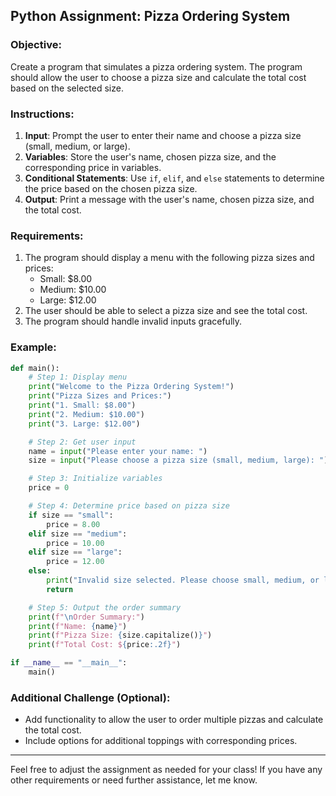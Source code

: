 ## Python Assignment: Pizza Ordering System

### Objective:
Create a program that simulates a pizza ordering system. The program should allow the user to choose a pizza size and calculate the total cost based on the selected size.

### Instructions:
1. **Input**: Prompt the user to enter their name and choose a pizza size (small, medium, or large).
2. **Variables**: Store the user's name, chosen pizza size, and the corresponding price in variables.
3. **Conditional Statements**: Use `if`, `elif`, and `else` statements to determine the price based on the chosen pizza size.
4. **Output**: Print a message with the user's name, chosen pizza size, and the total cost.

### Requirements:
1. The program should display a menu with the following pizza sizes and prices:
   - Small: $8.00
   - Medium: $10.00
   - Large: $12.00
2. The user should be able to select a pizza size and see the total cost.
3. The program should handle invalid inputs gracefully.

### Example:
```python
def main():
    # Step 1: Display menu
    print("Welcome to the Pizza Ordering System!")
    print("Pizza Sizes and Prices:")
    print("1. Small: $8.00")
    print("2. Medium: $10.00")
    print("3. Large: $12.00")

    # Step 2: Get user input
    name = input("Please enter your name: ")
    size = input("Please choose a pizza size (small, medium, large): ").lower()

    # Step 3: Initialize variables
    price = 0

    # Step 4: Determine price based on pizza size
    if size == "small":
        price = 8.00
    elif size == "medium":
        price = 10.00
    elif size == "large":
        price = 12.00
    else:
        print("Invalid size selected. Please choose small, medium, or large.")
        return

    # Step 5: Output the order summary
    print(f"\nOrder Summary:")
    print(f"Name: {name}")
    print(f"Pizza Size: {size.capitalize()}")
    print(f"Total Cost: ${price:.2f}")

if __name__ == "__main__":
    main()
```

### Additional Challenge (Optional):
- Add functionality to allow the user to order multiple pizzas and calculate the total cost.
- Include options for additional toppings with corresponding prices.

---

Feel free to adjust the assignment as needed for your class! If you have any other requirements or need further assistance, let me know.
```
